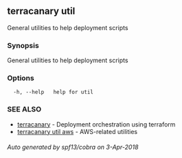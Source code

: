 ## terracanary util

General utilities to help deployment scripts

### Synopsis

General utilities to help deployment scripts

### Options

```
  -h, --help   help for util
```

### SEE ALSO

* [terracanary](../README.md)	 - Deployment orchestration using terraform
* [terracanary util aws](docs/terracanary_util_aws.md)	 - AWS-related utilities

###### Auto generated by spf13/cobra on 3-Apr-2018
